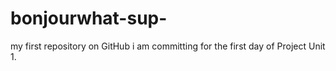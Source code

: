 # bonjourwhat-sup-
my first repository on GitHub
i am committing for the first day of Project Unit 1.
